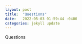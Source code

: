 ```yaml
---
layout: post
title:  "Questions"
date:   2022-05-03 01:59:44 -0400
categories: jekyll update
---
```

Questions
